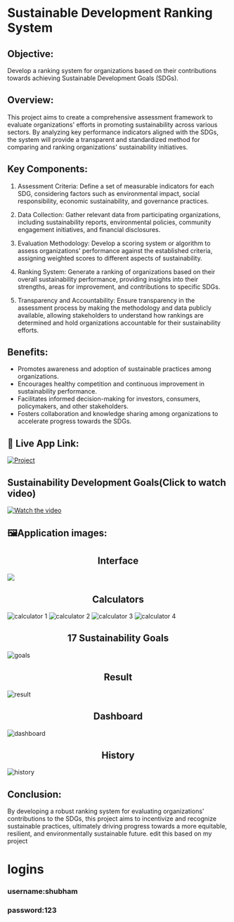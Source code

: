 # Sustainable Development Ranking System


## Objective:
Develop a ranking system for organizations based on their contributions towards achieving Sustainable Development Goals (SDGs).

## Overview:
This project aims to create a comprehensive assessment framework to evaluate organizations' efforts in promoting sustainability across various sectors. By analyzing key performance indicators aligned with the SDGs, the system will provide a transparent and standardized method for comparing and ranking organizations' sustainability initiatives.

## Key Components:
1. Assessment Criteria: Define a set of measurable indicators for each SDG, considering factors such as environmental impact, social responsibility, economic sustainability, and governance practices.

2. Data Collection: Gather relevant data from participating organizations, including sustainability reports, environmental policies, community engagement initiatives, and financial disclosures.

3. Evaluation Methodology: Develop a scoring system or algorithm to assess organizations' performance against the established criteria, assigning weighted scores to different aspects of sustainability.

4. Ranking System: Generate a ranking of organizations based on their overall sustainability performance, providing insights into their strengths, areas for improvement, and contributions to specific SDGs.

5. Transparency and Accountability: Ensure transparency in the assessment process by making the methodology and data publicly available, allowing stakeholders to understand how rankings are determined and hold organizations accountable for their sustainability efforts.

## Benefits:
- Promotes awareness and adoption of sustainable practices among organizations.
- Encourages healthy competition and continuous improvement in sustainability performance.
- Facilitates informed decision-making for investors, consumers, policymakers, and other stakeholders.
- Fosters collaboration and knowledge sharing among organizations to accelerate progress towards the SDGs.


## 🔗 Live App Link:
[![Project](https://img.shields.io/badge/Visit-APP-orange?style=for-the-badge)](https://sustainable-development-ranking-system.onrender.com/)

## Sustainability Development Goals(Click to watch video)
[![Watch the video](https://img.youtube.com/vi/7dzFbP2AgFo/maxresdefault.jpg)](https://www.youtube.com/watch?v=7dzFbP2AgFo)


## 🖼️Application images:
<h2 align="center">Interface</h2>  
<img src="https://github.com/shubh637/Sustainable-Development-Ranking-System/blob/master/project%20images/Screenshot%202025-04-04%20144244.png" />

<h2 align="center">Calculators</h2>  
<img src="https://github.com/shubh637/Sustainable-Development-Ranking-System/blob/master/project%20images/Screenshot%202025-04-04%20144634.png" alt="calculator 1" />
<img src="https://github.com/shubh637/Sustainable-Development-Ranking-System/blob/master/project%20images/Screenshot%202025-04-04%20144703.png" alt="calculator 2" />
<img src="https://github.com/shubh637/Sustainable-Development-Ranking-System/blob/master/project%20images/Screenshot%202025-04-04%20144858.png" alt="calculator 3" />
<img src="https://github.com/shubh637/Sustainable-Development-Ranking-System/blob/master/project%20images/Screenshot%202025-04-04%20144922.png" alt="calculator 4" />

<h2 align="center">17 Sustainability Goals</h2>  
<img src="https://github.com/shubh637/Sustainable-Development-Ranking-System/blob/master/project%20images/Screenshot%202025-04-04%20144813.png" alt="goals" />

<h2 align="center">Result</h2>  
<img src="https://github.com/shubh637/Sustainable-Development-Ranking-System/blob/master/project%20images/Screenshot%202025-04-04%20145122.png" alt="result" />

<h2 align="center">Dashboard</h2>  
<img src="https://github.com/shubh637/Sustainable-Development-Ranking-System/blob/master/project%20images/Screenshot%202025-04-04%20145833.png" alt="dashboard" />

<h2 align="center">History</h2>  
<img src="https://github.com/shubh637/Sustainable-Development-Ranking-System/blob/master/project%20images/Screenshot%202025-04-04%20145145.png" alt="history" />



## Conclusion:
By developing a robust ranking system for evaluating organizations' contributions to the SDGs, this project aims to incentivize and recognize sustainable practices, ultimately driving progress towards a more equitable, resilient, and environmentally sustainable future.                edit this based on my project


# logins
### username:shubham
### password:123

